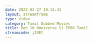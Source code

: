 ```yaml
---
date: 2022-02-27 19:14:41
layout: streamframe
type: Video
category: Tamil Dubbed Movies
title: Ben 10 Omniverse S1 EP08 Tamil
streamcode: j2UEt
---
```

